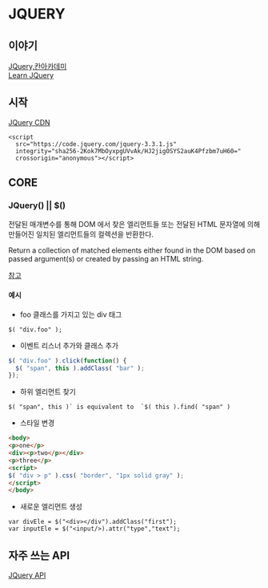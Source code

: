# JQUERY

## 이야기
[JQuery,칸아카데미](https://ko.khanacademy.org/computing/computer-programming/html-js-jquery/jquery-dom-access/a/history-of-jquery)  
[Learn JQuery](https://learn.jquery.com/)
## 시작
[JQuery CDN](https://code.jquery.com/)
```
<script
  src="https://code.jquery.com/jquery-3.3.1.js"
  integrity="sha256-2Kok7MbOyxpgUVvAk/HJ2jigOSYS2auK4Pfzbm7uH60="
  crossorigin="anonymous"></script>
```

## CORE
### JQuery() || $()
전달된 매개변수를 통해 DOM 에서 찾은 엘리먼트들 또는 전달된 HTML 문자열에 의해 만들어진 일치된 엘리먼트들의 컬렉션을 반환한다. 

Return a collection of matched elements either found in the DOM based on passed argument(s) or created by passing an HTML string.  

[참고](http://api.jquery.com/jQuery/#jQuery-selector-context)
#### 예시
- foo 클래스를 가지고 있는 div 태그 
```
$( "div.foo" );
```
- 이벤트 리스너 추가와 클래스 추가
```javascript
$( "div.foo" ).click(function() {
  $( "span", this ).addClass( "bar" );
});
```
- 하위 엘리먼트 찾기
```
$( "span", this )` is equivalent to  `$( this ).find( "span" )
```  
- 스타일 변경
```html
<body>
<p>one</p>
<div><p>two</p></div>
<p>three</p>
<script>
$( "div > p" ).css( "border", "1px solid gray" );
</script>
</body>
```
- 새로운 엘리먼트 생성
```
var divEle = $("<div></div").addClass("first");
var inputEle = $("<input/>).attr("type","text");
```
## 자주 쓰는 API
[JQuery API](http://api.jquery.com/)